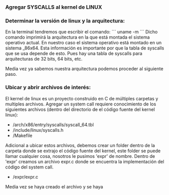 ### Agregar SYSCALLS al kernel de LINUX

### Determinar la versión de linux y la arquitectura:
En la terminal tendremos que escribir el comando: 
´´´ uname -m ´´´
Dicho comando imprimirá la arquitectura en la que está montada el sistema operativo actual. En nuestro caso el sistema operativo está montado en un sistema _86x64. Esta información es importante por que la tabla de syscalls que se usa depende de esto. Pues hay una tabla de syscalls para arquitecturas de 32 bits, 64 bits, etc. 

Media vez ya sabemos nuestra arquitectura podemos proceder al siguiente paso.

### Ubicar y abrir archivos de interés:
El kernel de linux es un proyecto construido en C de múltiples carpetas y multiples archivos. Agregar un system call requiere conocimiento de los siguientes archivos (dentro del directorio de el código fuente del kernel linux):
- /arch/x86/entry/syscalls/syscall_64.tbl
- /include/linux/syscalls.h
- /Makefile

Adicional a ubicar estos archivos, debemos crear un folder dentro de la carpeta donde se extrajo el código fuente del kernel, este folder se puede llamar cualquier cosa, nosotros le pusimos 'expr' de nombre. Dentro de 'expr' creamos un archivo expr.c donde se encuentra la implementación del código del system call.
- /expr/expr.c

Media vez se haya creado el archivo y se haya 